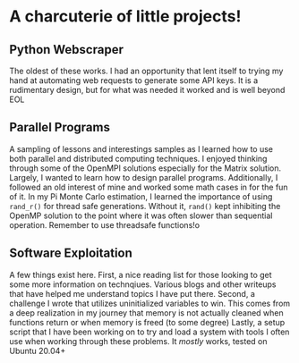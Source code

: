 # A charcuterie of little projects!
## Python Webscraper
The oldest of these works. I had an opportunity that lent itself to trying my hand at automating web requests to generate some API keys. It is a rudimentary design, but for what was needed it worked and is well beyond EOL

## Parallel Programs
A sampling of lessons and interestings samples as I learned how to use both parallel and distributed computing techniques. I enjoyed thinking through some of the OpenMPI solutions especially for the Matrix solution. 
Largely, I wanted to learn how to design parallel programs. Additionally, I followed an old interest of mine and worked some math cases in for the fun of it. In my Pi Monte Carlo estimation, I learned the importance of 
using `rand_r()` for thread safe generations. Without it, `rand()` kept inhibiting the OpenMP solution to the point where it was often slower than sequential operation. Remember to use threadsafe functions!o

## Software Exploitation
A few things exist here. First, a nice reading list for those looking to get some more information on technqiues. Various blogs and other writeups that have helped me understand topics I have put there. 
Second, a challenge I wrote that utilizes uninitialized variables to win. This comes from a deep realization in my journey that memory is not actually cleaned when functions return or when memory is freed (to some degree)
Lastly, a setup script that I have been working on to try and load a system with tools I often use when working through these problems. It *mostly* works, tested on Ubuntu 20.04+
